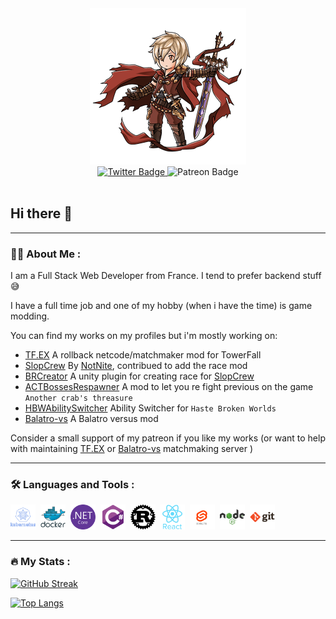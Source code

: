 <center>
<img src="./imgs/Albert.png" />

<div id="badges">
  <a href="https://twitter.com/DShad66">
    <img src="https://img.shields.io/badge/Twitter-blue?style=for-the-badge&logo=twitter&logoColor=white" alt="Twitter Badge"/>
  </a>
  <a>
  <img src="https://img.shields.io/badge/Patreon-F96854?style=for-the-badge&logo=patreon&logoColor=white" alt="Patreon Badge"/>
  </a>
</div>

<img src="https://komarev.com/ghpvc/?username=Fcornaire&style=flat-square&color=blue" alt=""/>
</center>

## Hi there 👋

---

### :man_technologist: About Me :

I am a Full Stack Web Developer from France. I tend to prefer backend stuff 😅

I have a full time job and one of my hobby (when i have the time) is game modding.

You can find my works on my profiles but i'm mostly working on:

- [TF.EX](https://github.com/Fcornaire/TF.EX) A rollback netcode/matchmaker mod for TowerFall
- [SlopCrew](https://github.com/SlopCrew/SlopCrew) By [NotNite](https://github.com/NotNite), contribued to add the race mod
- [BRCreator](https://github.com/Fcornaire/BRCreator) A unity plugin for creating race for [SlopCrew](https://github.com/SlopCrew/SlopCrew)
- [ACTBossesRespawner](https://github.com/Fcornaire/ACTBossesRespawner) A mod to let you re fight previous on the game `Another crab's threasure`
- [HBWAbilitySwitcher](https://github.com/Fcornaire/HBWAbilitySwitcher) Ability Switcher for `Haste Broken Worlds`
- [Balatro-vs](https://github.com/Fcornaire/balatro-vs) A Balatro versus mod 

Consider a small support of my patreon if you like my works (or want to help with maintaining [TF.EX](https://github.com/Fcornaire/TF.EX) or [Balatro-vs](https://github.com/Fcornaire/balatro-vs) matchmaking server )

---

### :hammer_and_wrench: Languages and Tools :

<div>
  <img src="https://github.com/devicons/devicon/blob/master/icons/kubernetes/kubernetes-line-wordmark.svg" title="Kubernetes (OpenSHift)" alt="Kubernetes (OpenSHift)" width="40" height="40"/>&nbsp;
  <img src="https://github.com/devicons/devicon/blob/master/icons/docker/docker-original-wordmark.svg" title="Docker" alt="Docker" width="40" height="40"/>&nbsp;
  <img src="https://github.com/devicons/devicon/blob/master/icons/dotnetcore/dotnetcore-original.svg" title="dotnet" alt="dotnet" width="40" height="40"/>&nbsp;
  <img src="https://github.com/devicons/devicon/blob/master/icons/csharp/csharp-original.svg" title="C#" alt="C#" width="40" height="40"/>&nbsp;
  <img src="https://github.com/devicons/devicon/blob/master/icons/rust/rust-original.svg" title="Rust" alt="Rust" width="40" height="40"/>&nbsp;
  <img src="https://github.com/devicons/devicon/blob/master/icons/react/react-original-wordmark.svg" title="React" alt="React" width="40" height="40"/>&nbsp;
  <img src="https://github.com/devicons/devicon/blob/master/icons/svelte/svelte-original-wordmark.svg" title="Svelte" alt="React" width="40" height="40"/>&nbsp;
  <img src="https://github.com/devicons/devicon/blob/master/icons/nodejs/nodejs-original-wordmark.svg" title="NodeJS" alt="NodeJS" width="40" height="40"/>&nbsp;
  <img src="https://github.com/devicons/devicon/blob/master/icons/git/git-original-wordmark.svg" title="Git" **alt="Git" width="40" height="40"/>
</div>

---

### :fire: My Stats :

[![GitHub Streak](https://github-readme-streak-stats.herokuapp.com?user=Fcornaire&theme=dark)](https://git.io/streak-stats)

[![Top Langs](https://github-readme-stats.vercel.app/api/top-langs/?username=Fcornaire&layout=compact&theme=vision-friendly-dark)](https://github.com/anuraghazra/github-readme-stats)

<!--
**Fcornaire/Fcornaire** is a ✨ _special_ ✨ repository because its `README.md` (this file) appears on your GitHub profile.

Here are some ideas to get you started:

- 🔭 I’m currently working on ...
- 🌱 I’m currently learning ...
- 👯 I’m looking to collaborate on ...
- 🤔 I’m looking for help with ...
- 💬 Ask me about ...
- 📫 How to reach me: ...
- 😄 Pronouns: ...
- ⚡ Fun fact: ...
-->
